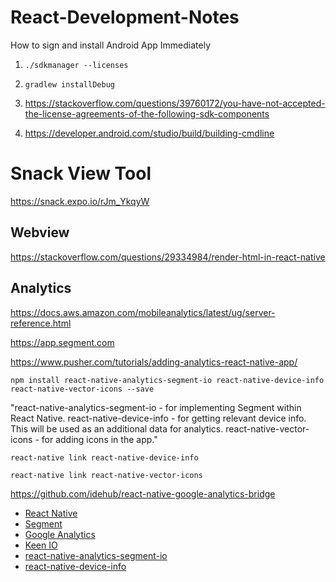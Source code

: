 # React-Development-Notes

How to sign and install Android App Immediately

1. `./sdkmanager --licenses`
2. `gradlew installDebug`



1. https://stackoverflow.com/questions/39760172/you-have-not-accepted-the-license-agreements-of-the-following-sdk-components
2. https://developer.android.com/studio/build/building-cmdline


# Snack View Tool
https://snack.expo.io/rJm_YkqyW

## Webview
https://stackoverflow.com/questions/29334984/render-html-in-react-native

## Analytics

https://docs.aws.amazon.com/mobileanalytics/latest/ug/server-reference.html

https://app.segment.com

https://www.pusher.com/tutorials/adding-analytics-react-native-app/

`npm install react-native-analytics-segment-io react-native-device-info react-native-vector-icons --save`

"react-native-analytics-segment-io - for implementing Segment within React Native.
react-native-device-info - for getting relevant device info. This will be used as an additional data for analytics.
react-native-vector-icons - for adding icons in the app."

`react-native link react-native-device-info`

`react-native link react-native-vector-icons`


https://github.com/idehub/react-native-google-analytics-bridge



- [React Native](https://facebook.github.io/react-native/)
- [Segment](https://segment.com/)
- [Google Analytics](https://analytics.google.com/analytics/web/)
- [Keen IO](https://keen.io/)
- [react-native-analytics-segment-io](https://github.com/leoilab/react-native-analytics-segment-io)
- [react-native-device-info](https://github.com/rebeccahughes/react-native-device-info)
